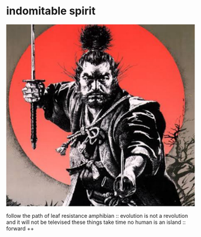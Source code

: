 # indomitable spirit
![indomitable spirit](images/indomitable%20spirit.jpeg)

follow the path of 
leaf resistance
amphibian :: evolution 
is not a revolution
and it will not be televised
these things take time
no human is an island
:: forward ++
